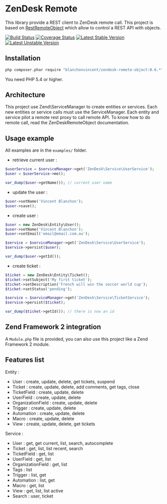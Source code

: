 # ZenDesk Remote

This library provide a REST client to ZenDesk remote call.
This project is based on [RestRemoteObject](https://github.com/fourmation/RestRemoteObject) which allow to control a REST API with objects.

[![Build Status](https://api.travis-ci.org/blanchonvincent/ZenDeskRemoteObject.png?branch=master)](https://travis-ci.org/blanchonvincent/ZenDeskRemoteObject)
[![Coverage Status](https://coveralls.io/repos/blanchonvincent/ZenDeskRemoteObject/badge.png?branch=master)](https://coveralls.io/r/blanchonvincent/ZenDeskRemoteObject)
[![Latest Stable Version](https://poser.pugx.org/blanchonvincent/zendesk-remote-object/v/stable.png)](https://packagist.org/packages/blanchonvincent/zendesk-remote-object)
[![Latest Unstable Version](https://poser.pugx.org/blanchonvincent/zendesk-remote-object/v/unstable.png)](https://packagist.org/packages/blanchonvincent/zendesk-remote-object)

## Installation

```sh
php composer.phar require "blanchonvincent/zendesk-remote-object:0.6.*"
```

You need PHP 5.4 or higher.

## Architecture

This project use Zend\ServiceManager to create entities or services. Each new entities or service calls must use the ServiceManager.
Each entity and service pilot a remote rest proxy to call remote API. To know how to do remote call, read the ZenDeskRemoteObject documentation.

## Usage example

All examples are in the `examples/` folder.

* retrieve current user :

```php
$userService = $serviceManager->get('ZenDesk\Service\UserService');
$user = $userService->me();

var_dump($user->getName()); // current user name
```

* update the user :
```php
$user->setName('Vincent Blanchon');
$user->save();
```

* create user :
```php
$user = new ZenDesk\Entity\User();
$user->setName('Vincent Blanchon');
$user->setEmail('email@email.com.au');

$service = $serviceManager->get('ZenDesk\Service\UserService');
$service->persist($user);

var_dump($user->getId());
```

* create ticket :
```php
$ticket = new ZenDesk\Entity\Ticket();
$ticket->setSubject('My first ticket');
$ticket->setDescription('French will win the soccer world cup');
$ticket->setStatus('pending');

$service = $serviceManager->get('ZenDesk\Service\TicketService');
$service->persist($ticket);

var_dump($ticket->getId()); // there is now an id
```

## Zend Framework 2 integration

A `Module.php` file is provided, you can also use this project like a Zend Framework 2 module.

## Features list

Entity :
* User : create, update, delete, get tickets, suspend
* Ticket : create, update, delete, add comments, get tags, close
* TicketField : create, update, delete
* UserField : create, update, delete
* OrganizationField : create, update, delete
* Trigger : create, update, delete
* Automation : create, update, delete
* Macro : create, update, delete
* View : create, update, delete, get tickets

Service :
* User : get, get current, list, search, autocomplete
* Ticket : get, list, list recent, search
* TicketField : get, list
* UserField : get, list
* OrganizationField : get, list
* Tags : list
* Trigger : list, get
* Automation : list, get
* Macro : get, list
* View : get, list, list active
* Search : user, ticket
